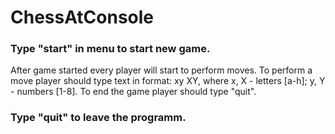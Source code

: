 # ChessAtConsole
### Type "start" in menu to start new game.
After game started every player will start to perform 
moves. To perform a move player should type text in
format: xy XY, where x, X - letters [a-h]; y, Y - numbers [1-8].
To end the game player should type "quit".

### Type "quit" to leave the programm.
